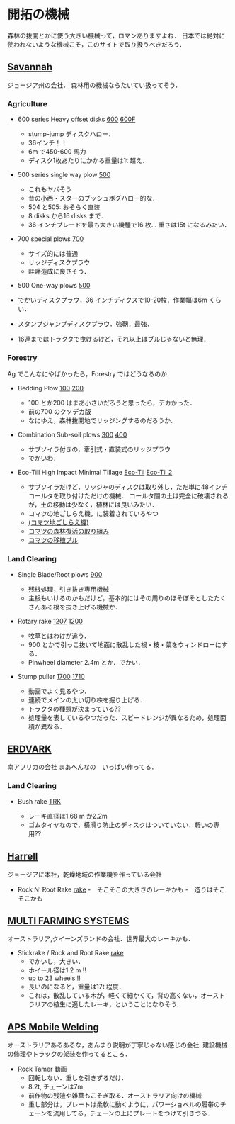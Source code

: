 # 開拓の機械
森林の抜開とかに使う大きい機械って，ロマンありますよね．
日本では絶対に使われないような機械こそ，このサイトで取り扱うべきだろう．

## [Savannah](https://savannahglobal.com/)
ジョージア州の会社．
森林用の機械ならたいてい扱ってそう．

### Agriculture
- 600 series Heavy offset disks
[600](/brochure/Magnum-600-Series.pdf)
[600F](/brochure/MAGNUM-600F-SERIES-FIXED-OFFSET-DISK-AUS.pdf)
    - stump-jump ディスクハロー．
    - 36インチ！！
    - 6m で450-600 馬力
    - ディスク1枚あたりにかかる重量は1t 超え．

- 500 series single way plow 
[500](/brochure/500-3pt.pdf)
    - これもヤバそう
    - 昔の小西・スターのブッシュボグハロー的な．
    - 504 と505: おそらく直装
    - 8 disks から16 disks まで．
    - 36 インチブレードを最も大きい機種で16 枚... 重さは15t になるみたい．

- 700 special plows 
[700](/brochure/700-Series.pdf)
    - サイズ的には普通
    - リッジディスクプラウ
    - 畦畔造成に良さそう．

- 500 One-way plows
[500](/brochure/500_plows.pdf)

- でかいディスクプラウ，36 インチディクスで10-20枚．作業幅は6m くらい．
- スタンプジャンプディスクプラウ．強靭，最強．
- 16連まではトラクタで曳けるけど，それ以上はブルじゃないと無理．

### Forestry
Ag でこんなにやばかったら，Forestry ではどうなるのか．
- Bedding Plow
[100](/brochure/MAGNUM-140-Rev-D.pdf)
[200](/brochure/200SeriesMountedBeddingPlow.pdf)
    - 100 とか200 はまあ小さいだろうと思ったら，デカかった．
    - 前の700 のクソデカ版
    - なにゆえ，森林抜開地でリッジングするのだろうか．

- Combination Sub-soil plows
[300](/brochure/300series.pdf)
[400](/brochure/400MountedRidegPlow.pdf)
    - サブソイラ付きの，牽引式・直装式のリッジプラウ
    - でかいわ．

- Eco-Till High Impact Minimal Tillage
[Eco-Til](/brochure/EcoTil.pdf)
[Eco-Til 2](/brochure/EcoTil2.pdf)

    - サブソイラだけど，リッジャのディスクは取り外し，ただ単に48インチコールタを取り付けただけの機械．
    コールタ間の土は完全に破壊されるが，土の移動は少なく，植林には良いみたい．
    - コマツの地ごしらえ機，に装着されているやつ
    - [(コマツ地ごしらえ機)](https://jifpro.or.jp/wp-content/uploads/2021/12/R03_tpps_seminar_3.pdf)
    - [コマツの森林復活の取り組み](https://www.komatsu.jp/ja/-/media/home/aboutus/brandcommunication/newspaper-1page/creating_value_together_1p.pdf?rev=265670148ee04ccf8af1f082e168b7bb&hash=AF9C72A24B9DA9E0B8F4D8E92DAA11C6)
    - [コマツの移植ブル](https://www.komatsu.jp/ja/-/media/home/aboutus/innovation/technology/techreport/2021/ja/174j06.pdf?rev=-1&hash=F9773FFAEEBACA6552D948F8D00E26F8)

### Land Clearing
- Single Blade/Root plows
[900](/brochure/SERIES-900-BLADE-PLOW-BROCHURE.pdf)
    - 残根処理，引き抜き専用機械
    - 主根もいけるのかもだけど，基本的にはその周りのほそぼそとしたたくさんある根を抜き上げる機械か．

- Rotary rake
[1207](/brochure/MODEL-1207-ROTARY-FINE-RAKE.pdf)
[1200](/brochure/MODEL-1200-RAKES-C.pdf)
    - 牧草とはわけが違う．
    - 900 とかで引っこ抜いて地面に散乱した根・枝・葉をウィンドローにする．
    - Pinwheel diameter 2.4m とか．でかい．

- Stump puller
[1700](/brochure/MODEL-1700-STUMP-PULLER-A.pdf)
[1710](/brochure/MODEL-1710-STUMP-PULLER-B.pdf)
    - 動画でよく見るやつ．
    - 連続でメインの太い切り株を掘り上げる．
    - トラクタの種類が決まっている??
    - 処理量を表しているやつだった．スピードレンジが異なるため，処理面積が異なる．


## [ERDVARK](https://www.erdvark.co.za/)
南アフリカの会社
まあへんなの　いっぱい作ってる． 
### Land Clearing
- Bush rake
[TRK](/brochure/TRK-Bush-Rake-3.pdf)

    - レーキ直径は1.68 m か2.2m 
    - ゴムタイヤなので，横滑り防止のディスクはついていない．軽いの専用??

## [Harrell](https://harrellag.com/)
ジョージアに本社，乾燥地域の作業機を作っている会社
- Rock N’ Root Rake
[rake](/brochure/HAP-Rock-N-Root-Rake-Flyer-Digital-v3.pdf)
    -　そこそこの大きさのレーキかも
    -　造りはそこそこかも

## [MULTI FARMING SYSTEMS](https://multifarmingsystems.com.au/)
オーストラリア,クイーンズランドの会社．世界最大のレーキかも．
- Stickrake / Rock and Root Rake
[rake](/brochure/18-Wheel-Rake-8.5-x-11-21-Sep-15.pdf)
    - でかいし，大きい．
    - ホイール径は1.2 m !! 
    - up to 23 wheels !!
    - 長いのになると，重量は17t 程度．
    - これは，散乱している木が，軽くて細かくて，背の高くない，オーストラリアの植生に適したレーキ，ということになりそう．

## [APS Mobile Welding](https://www.apsmobilewelding.com.au/)
オーストラリアあるあるな，あんまり説明が丁寧じゃない感じの会社. 
建設機械の修理やトラックの架装を作ってるところ．

- Rock Tamer
[動画](https://youtu.be/1K7aRf-9nMI?si=IJTc4RaNuYiChQQO)
    - 回転しない．重しを引きずるだけ． 
    - 8.2t, チェーンは7m 
    - 前作物の残渣や雑草もこそぎ取る．オーストラリア向けの機械
    - 重し部分は，プレートは柔軟に動くように，パワーショベルの履帯のチェーンを流用してる，チェーンの上にプレートをつけて引きづる．
